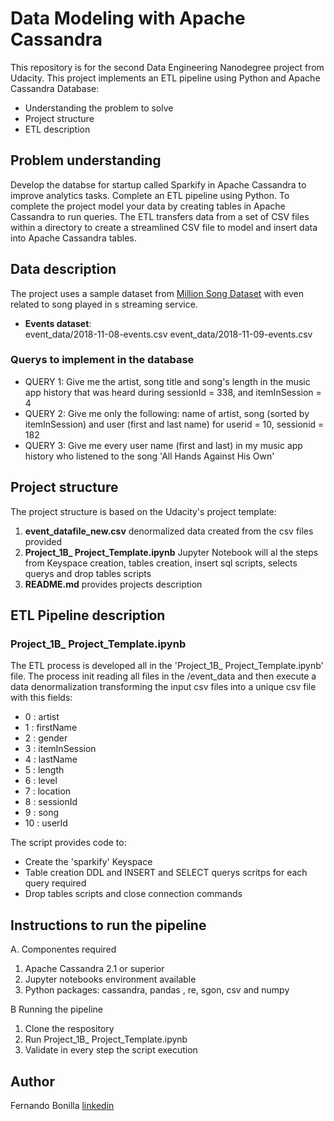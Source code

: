 # Data Modeling with Apache Cassandra

This repository is for the second Data Engineering Nanodegree project from Udacity. This project implements an ETL pipeline using Python and Apache Cassandra Database:

- Understanding the problem to solve
- Project structure
- ETL description


## Problem understanding

Develop the databse for startup called Sparkify in Apache Cassandra to improve analytics tasks. Complete an ETL pipeline using Python. To complete the project model your data by creating tables in Apache Cassandra to run queries. The ETL transfers data from a set of CSV files within a directory to create a streamlined CSV file to model and insert data into Apache Cassandra tables.


## Data description

The project uses a sample dataset from [Million Song Dataset](https://labrosa.ee.columbia.edu/millionsong/) with even related to song played in s streaming service. 

- **Events dataset**:  
    event_data/2018-11-08-events.csv
    event_data/2018-11-09-events.csv


### Querys to implement in the database

 - QUERY 1: Give me the artist, song title and song's length in the music app history that was heard during sessionId = 338, and itemInSession = 4
 - QUERY 2: Give me only the following: name of artist, song (sorted by itemInSession) and user (first and last name) for userid = 10, sessionid = 182
 - QUERY 3: Give me every user name (first and last) in my music app history who listened to the song 'All Hands Against His Own'


## Project structure

The project structure is based on the Udacity's project template:
1. **event_datafile_new.csv** denormalized data created from the csv files provided
2. **Project_1B_ Project_Template.ipynb** Jupyter Notebook will al the steps from Keyspace creation, tables creation, insert sql scripts, selects querys and drop tables scripts
3. **README.md** provides projects description

## ETL Pipeline description

### Project_1B_ Project_Template.ipynb
The ETL process is developed all in the 'Project_1B_ Project_Template.ipynb' file. The process init reading all files in the /event_data and then execute a data denormalization transforming the input csv files into a unique csv file with this fields:

 - 0 : artist
 - 1 : firstName
 - 2 : gender
 - 3 : itemInSession
 - 4 : lastName
 - 5 : length
 - 6 : level
 - 7 : location
 - 8 : sessionId
 - 9 : song
 - 10 : userId

The script provides code to:

  - Create the 'sparkify' Keyspace
  - Table creation DDL and INSERT and SELECT querys scritps for each query required
  - Drop tables scripts and close connection commands


## Instructions to run the pipeline

A. Componentes required
  1. Apache Cassandra 2.1 or superior
  2. Jupyter notebooks environment available
  3. Python packages: cassandra, pandas , re, sgon, csv and numpy

B Running the pipeline

  1. Clone the respository
  2. Run Project_1B_ Project_Template.ipynb
  3. Validate in every step the script execution

## Author 
Fernando Bonilla [linkedin](https://www.linkedin.com/in/fer-bonilla/)
